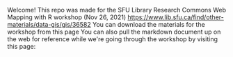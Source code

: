 Welcome! This repo was made for the SFU Library Research Commons Web Mapping with R workshop (Nov 26, 2021) https://www.lib.sfu.ca/find/other-materials/data-gis/gis/36582
You can download the materials for the workshop from this page
You can also pull the markdown document up on the web for reference while we're going through the workshop by visiting this page: 

